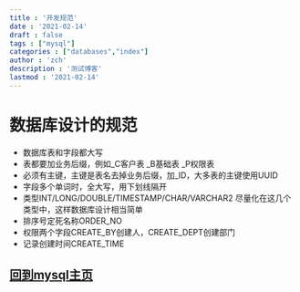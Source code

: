 ```yaml
---
title : '开发规范'
date : '2021-02-14'
draft : false
tags : ["mysql"]
categories : ["databases","index"]
author : 'zch'
description : '测试博客'
lastmod : '2021-02-14'
---
```



# 数据库设计的规范
+ 数据库表和字段都大写
+ 表都要加业务后缀，例如_C客户表 _B基础表 _P权限表
+ 必须有主键，主键是表名去掉业务后缀，加_ID，大多表的主键使用UUID
+ 字段多个单词时，全大写，用下划线隔开
+ 类型INT/LONG/DOUBLE/TIMESTAMP/CHAR/VARCHAR2 尽量化在这几个类型中，这样数据库设计相当简单
+ 排序号定死名称ORDER_NO
+ 权限两个字段CREATE_BY创建人，CREATE_DEPT创建部门
+ 记录创建时间CREATE_TIME

## [回到mysql主页](./index.md)
